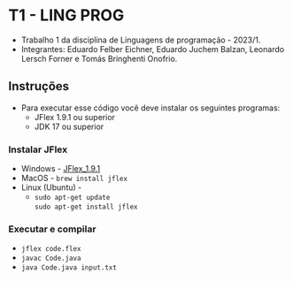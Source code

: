 # T1 - LING PROG

- Trabalho 1 da disciplina de Linguagens de programação - 2023/1.
- Integrantes: Eduardo Felber Eichner, Eduardo Juchem Balzan, Leonardo Lersch Forner e Tomás Bringhenti Onofrio.

## Instruções

- Para executar esse código você deve instalar os seguintes programas:
  - JFlex 1.9.1 ou superior
  - JDK 17 ou superior

### Instalar JFlex

- Windows - [JFlex_1.9.1](https://github.com/jflex-de/jflex/releases/download/v1.9.1/jflex-1.9.1.tar.gz)
- MacOS - `brew install jflex`
- Linux (Ubuntu) -
    - `sudo apt-get update` <br /> `sudo apt-get install jflex`

### Executar e compilar

- `jflex code.flex`
- `javac Code.java`
- `java Code.java input.txt`